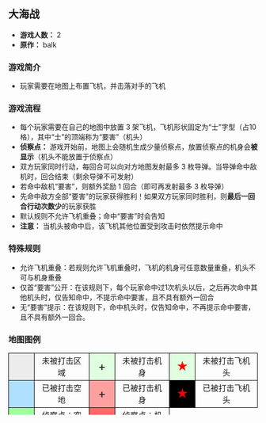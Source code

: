 ## 大海战

- **游戏人数：** 2
- **原作：** balk

### 游戏简介
- 玩家需要在地图上布置飞机，并击落对手的飞机

### 游戏流程
- 每个玩家需要在自己的地图中放置 3 架飞机，飞机形状固定为“士”字型（占10格），其中“士”的顶端称为“要害”（机头）
- **侦察点：** 游戏开始前，地图上会随机生成少量侦察点，放置侦察点的机身会**被显示**（机头不能放置于侦察点）
- 双方玩家同时行动，每回合可以向对方地图发射最多 3 枚导弹。当导弹命中敌机时，回合结束（剩余导弹不可发射）
- 若命中敌机“要害”，则额外奖励 1 回合（即可再发射最多 3 枚导弹）
- 先命中敌方全部“要害”的玩家获得胜利！如果双方玩家同时胜利，则**最后一回合行动次数少**的玩家获胜
- 默认规则不允许飞机重叠；命中“要害”时会告知
- **注意：** 当机头被命中后，该飞机其他位置受到攻击时依然提示命中

### 特殊规则
- 允许飞机重叠：若规则允许飞机重叠时，飞机的机身可任意数量重叠，机头不可与机身重叠
- 仅首“要害”公开：在该规则下，每个玩家命中过1次机头以后，之后再次命中其他机头时，仅告知命中，不提示命中要害，且不具有额外一回合
- 无“要害”提示：在该规则下，命中机头时，仅告知命中，不再提示命中要害，且不具有额外一回合。

### 地图图例
<table style="text-align:center; margin:auto; height:125px">
    <tr>
        <td style="background-color:#ECECEC; width:35px; border:1px solid black">　</td><td style="border:1px solid black">未被打击区域</td>
        <td style="background-color:#E0FFE0; width:35px; border:1px solid black"><span style="font-size:x-large;">+</span></td><td style="border:1px solid black">未被打击机身</td>
        <td style="background-color:#E0FFE0; width:35px; border:1px solid black"><span style="font-size:x-large; color:#FF0000;">★</span></td><td style="border:1px solid black">未被打击飞机头</td>
    </tr>
    <tr>
        <td style="background-color:#B0E0FF; width:35px; border:1px solid black">　</td><td style="border:1px solid black">已被打击空地</td>
        <td style="background-color:#FFA0A0; width:35px; border:1px solid black"><span style="font-size:x-large;">+</span></td><td style="border:1px solid black">已被打击机身</td>
        <td style="background-color:#000000; width:35px; border:1px solid black"><span style="font-size:x-large; color:#FF0000;">★</span></td><td style="border:1px solid black">已被打击飞机头</td>
    </tr>
    <tr>
        <td style="background-color:#A0FFA0; width:35px; border:1px solid black"><span style="font-size:x-large;">-</span></td><td style="border:1px solid black">侦察点：空地</td>
        <td style="background-color:#FF6868; width:35px; border:1px solid black"><span style="font-size:x-large;">+</span></td><td style="border:1px solid black">侦察点：机身</td>
    </tr>
</table>
